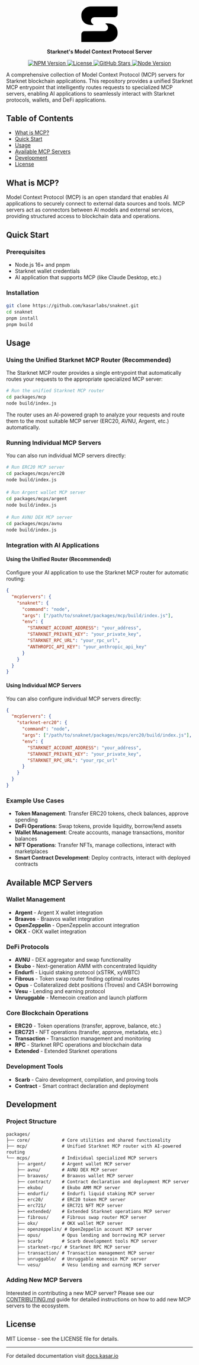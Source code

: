 <div align="center">
    <picture>
    <!-- For users in dark mode, load a white logo -->
    <source media="(prefers-color-scheme: dark)" srcset="https://github.com/KasarLabs/brand/blob/main/projects/snak/snak_logo_white_bg_alpha.png?raw=true">
    <!-- Default image for light mode -->
    <img src="https://github.com/KasarLabs/brand/blob/main/projects/snak/snak_logo_black_bg_alpha.png?raw=true" width="100" alt="Snak Logo">
  </picture>
  <p><strong>Starknet's Model Context Protocol Server</strong></p>

<p>
<a href="https://www.npmjs.com/package/snaknet">
<img src="https://img.shields.io/npm/v/snaknet.svg" alt="NPM Version" />
</a>
<a href="https://github.com/kasarlabs/snaknet/blob/main/LICENSE">
<img src="https://img.shields.io/npm/l/snaknet.svg" alt="License" />
</a>
<a href="https://github.com/kasarlabs/snaknet/stargazers">
<img src="https://img.shields.io/github/stars/kasarlabs/snaknet.svg" alt="GitHub Stars" />
</a>
<a href="https://nodejs.org">
<img src="https://img.shields.io/node/v/snaknet.svg" alt="Node Version" />
</a>
</p>
</div>

A comprehensive collection of Model Context Protocol (MCP) servers for Starknet blockchain applications. This repository provides a unified Starknet MCP entrypoint that intelligently routes requests to specialized MCP servers, enabling AI applications to seamlessly interact with Starknet protocols, wallets, and DeFi applications.

## Table of Contents

- [What is MCP?](#what-is-mcp)
- [Quick Start](#quick-start)
- [Usage](#usage)
- [Available MCP Servers](#available-mcp-servers)
- [Development](#development)
- [License](#license)

## What is MCP?

Model Context Protocol (MCP) is an open standard that enables AI applications to securely connect to external data sources and tools. MCP servers act as connectors between AI models and external services, providing structured access to blockchain data and operations.

## Quick Start

### Prerequisites

- Node.js 16+ and pnpm
- Starknet wallet credentials
- AI application that supports MCP (like Claude Desktop, etc.)

### Installation

```bash
git clone https://github.com/kasarlabs/snaknet.git
cd snaknet
pnpm install
pnpm build
```

## Usage

### Using the Unified Starknet MCP Router (Recommended)

The Starknet MCP router provides a single entrypoint that automatically routes your requests to the appropriate specialized MCP server:

```bash
# Run the unified Starknet MCP router
cd packages/mcp
node build/index.js
```

The router uses an AI-powered graph to analyze your requests and route them to the most suitable MCP server (ERC20, AVNU, Argent, etc.) automatically.

### Running Individual MCP Servers

You can also run individual MCP servers directly:

```bash
# Run ERC20 MCP server
cd packages/mcps/erc20
node build/index.js

# Run Argent wallet MCP server
cd packages/mcps/argent
node build/index.js

# Run AVNU DEX MCP server
cd packages/mcps/avnu
node build/index.js
```

### Integration with AI Applications

#### Using the Unified Router (Recommended)

Configure your AI application to use the Starknet MCP router for automatic routing:

```json
{
  "mcpServers": {
    "snaknet": {
      "command": "node",
      "args": ["/path/to/snaknet/packages/mcp/build/index.js"],
      "env": {
        "STARKNET_ACCOUNT_ADDRESS": "your_address",
        "STARKNET_PRIVATE_KEY": "your_private_key",
        "STARKNET_RPC_URL": "your_rpc_url",
        "ANTHROPIC_API_KEY": "your_anthropic_api_key"
      }
    }
  }
}
```

#### Using Individual MCP Servers

You can also configure individual MCP servers directly:

```json
{
  "mcpServers": {
    "starknet-erc20": {
      "command": "node",
      "args": ["/path/to/snaknet/packages/mcps/erc20/build/index.js"],
      "env": {
        "STARKNET_ACCOUNT_ADDRESS": "your_address",
        "STARKNET_PRIVATE_KEY": "your_private_key",
        "STARKNET_RPC_URL": "your_rpc_url"
      }
    }
  }
}
```

### Example Use Cases

- **Token Management**: Transfer ERC20 tokens, check balances, approve spending
- **DeFi Operations**: Swap tokens, provide liquidity, borrow/lend assets
- **Wallet Management**: Create accounts, manage transactions, monitor balances
- **NFT Operations**: Transfer NFTs, manage collections, interact with marketplaces
- **Smart Contract Development**: Deploy contracts, interact with deployed contracts

## Available MCP Servers

### Wallet Management

- **Argent** - Argent X wallet integration
- **Braavos** - Braavos wallet integration
- **OpenZeppelin** - OpenZeppelin account integration
- **OKX** - OKX wallet integration

### DeFi Protocols

- **AVNU** - DEX aggregator and swap functionality
- **Ekubo** - Next-generation AMM with concentrated liquidity
- **Endurfi** - Liquid staking protocol (xSTRK, xyWBTC)
- **Fibrous** - Token swap router finding optimal routes
- **Opus** - Collateralized debt positions (Troves) and CASH borrowing
- **Vesu** - Lending and earning protocol
- **Unruggable** - Memecoin creation and launch platform

### Core Blockchain Operations

- **ERC20** - Token operations (transfer, approve, balance, etc.)
- **ERC721** - NFT operations (transfer, approve, metadata, etc.)
- **Transaction** - Transaction management and monitoring
- **RPC** - Starknet RPC operations and blockchain data
- **Extended** - Extended Starknet operations

### Development Tools

- **Scarb** - Cairo development, compilation, and proving tools
- **Contract** - Smart contract declaration and deployment

## Development

### Project Structure

```
packages/
├── core/            # Core utilities and shared functionality
├── mcp/             # Unified Starknet MCP router with AI-powered routing
└── mcps/            # Individual specialized MCP servers
    ├── argent/      # Argent wallet MCP server
    ├── avnu/        # AVNU DEX MCP server
    ├── braavos/     # Braavos wallet MCP server
    ├── contract/    # Contract declaration and deployment MCP server
    ├── ekubo/       # Ekubo AMM MCP server
    ├── endurfi/     # Endurfi liquid staking MCP server
    ├── erc20/       # ERC20 token MCP server
    ├── erc721/      # ERC721 NFT MCP server
    ├── extended/    # Extended Starknet operations MCP server
    ├── fibrous/     # Fibrous swap router MCP server
    ├── okx/         # OKX wallet MCP server
    ├── openzeppelin/ # OpenZeppelin account MCP server
    ├── opus/        # Opus lending and borrowing MCP server
    ├── scarb/       # Scarb development tools MCP server
    ├── starknet-rpc/ # Starknet RPC MCP server
    ├── transaction/ # Transaction management MCP server
    ├── unruggable/  # Unruggable memecoin MCP server
    └── vesu/        # Vesu lending and earning MCP server
```

### Adding New MCP Servers

Interested in contributing a new MCP server? Please see our [CONTRIBUTING.md](CONTRIBUTING.md) guide for detailed instructions on how to add new MCP servers to the ecosystem.

## License

MIT License - see the LICENSE file for details.

---

For detailed documentation visit [docs.kasar.io](https://docs.kasar.io)
